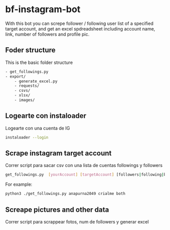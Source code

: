 # bf-instagram-bot

With this bot you can screpe follower / following user list of a specified target account, and get an excel spdreadsheet including account name, link, number of followers and profile pic.

## Foder structure
This is the basic folder structure
```sh
- get_followings.py
- export/
    - generate_excel.py
    - requests/
    - csvs/
    - xlsx/
    - images/
```

## Logearte con instaloader
Logearte con una cuenta de IG
```sh
instaloader --login
```

## Scrape instagram target account
Correr script para sacar csv con una lista de cuentas followings y followers
```sh
get_followings.py  [yourAccount] [targetAccount] [followers|following|both]
```

For example:
```sh
python3 ./get_followings.py anapurna2049 crialme both
```

## Screape pictures and other data
Correr script para scrappear fotos, num de followers y generar excel
```shpython3 ./generate_excel.py nameCsvFile
```